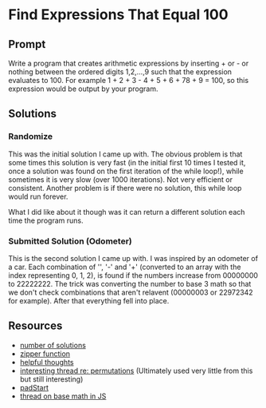 # Find Expressions That Equal 100

## Prompt

Write a program that creates arithmetic expressions by inserting + or - or nothing between the ordered digits 1,2,…,9 such that the expression evaluates to 100. For example 1 + 2 + 3 - 4 + 5 + 6 + 78 + 9 = 100, so this expression would be output by your program.

## Solutions

### Randomize

This was the initial solution I came up with. The obvious problem is that some times this solution is very fast (in the initial first 10 times I tested it, once a solution was found on the first iteration of the while loop!), while sometimes it is very slow (over 1000 iterations). Not very efficient or consistent. Another problem is if there were no solution, this while loop would run forever.

What I did like about it though was it can return a different solution each time the program runs.

### Submitted Solution (Odometer)

This is the second solution I came up with. I was inspired by an odometer of a car. Each combination of '', '-' and '+' (converted to an array with the index representing 0, 1, 2), is found if the numbers increase from 00000000 to 22222222. The trick was converting the number to base 3 math so that we don't check combinations that aren't relavent (00000003 or 22972342 for example). After that everything fell into place.

## Resources

- [number of solutions](https://www.cut-the-knot.org/do_you_know/digits.shtml)
- [zipper function](https://newbedev.com/how-to-insert-a-new-element-in-between-all-elements-of-a-js-array)
- [helpful thoughts](https://stackoverflow.com/questions/447783/how-do-i-calculate-the-number-of-permutations-in-base-3-combinatorics)
- [interesting thread re: permutations](https://stackoverflow.com/questions/9960908/permutations-in-javascript/22063440#22063440) (Ultimately used very little from this but still interesting)
- [padStart](https://stackoverflow.com/questions/2998784/how-to-output-numbers-with-leading-zeros-in-javascript)
- [thread on base math in JS](https://www.reddit.com/r/learnjavascript/comments/1nas88/how_do_i_increment_a_number_in_a_base_other_than/)
